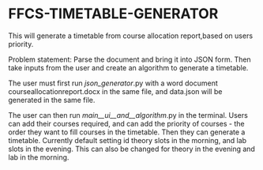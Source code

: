# FFCS-TIMETABLE-GENERATOR
This will generate a timetable from course allocation report,based on users priority.

Problem statement: Parse the document and bring it into JSON form. Then take inputs from the user and create an algorithm to generate a timetable.

The user must first run _json_generator_.py with a word document courseallocationreport.docx in the same file, and data.json will be generated in the same file.

The user can then run _main__ui__and__algorithm_.py in the terminal. Users can add their courses required, and can add the priority of courses - the order they want to fill courses in the timetable. 
Then they can generate a timetable.
Currently default setting id theory slots in the morning, and lab slots in the evening. This can also be changed for theory in the evening and lab in the morning.




